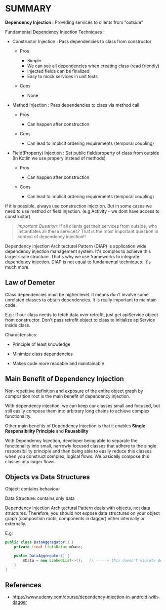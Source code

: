 # SUMMARY

**Dependency Injection :** Providing services to clients from "outside"

Fundamental Dependency Injection Techniques :

- Constructor Injection : Pass dependencies to class from constructor

    - Pros
        - Simple
        - We can see all dependencies when creating class (read friendly)
        - Injected fields can be finalized
        - Easy to mock services in unit tests

    - Cons
        - None

- Method Injection : Pass dependencies to class via method call

    - Pros
        - Can happen after construction

    - Cons
        - Can lead to implicit ordering requirements (temporal coupling)

- Field(Property) Injection : Set public field/property of class from outside (In Kotlin we use propery instead of methods)

    - Pros
        - Can happen after construction

    - Cons
        - Can lead to implicit ordering requirements (temporal coupling)

If it is possible, always use construction injection. But in some cases we need to use method or field injection. (e.g Activity - we dont have access to constructor)

> *Important Question:*
> If all clients get their services from outside, who instantiates all these services?
> That is the most important question in context of dependency injection!!

Dependency Injection Architecturel Pattern (DIAP) is application wide dependency injection management system.
It's complex to achieve this larger scale structure. That's why we use frameworks to integrate dependency injection.
DIAP is not equal to fundamental techniques. It's much more.

## Law of Demeter

Class dependencies must be higher level. It means don't involve some unrelated classes to obtain dependencies.
It is really important to maintain code.

E.g : If our class needs to fetch data over retrofit, just get apiService object from constructor.
Don't pass retrofit object to class to initialize apiService inside class.

Characteristics:

- Principle of least knowledge

- Minimize class dependencies

- Makes code more readable and maintainable

## Main Benefit of Dependency Injection

Non-repetitive definition and exposure of the entire object graph by composition root is the main benefit of dependency injection.

With dependency injection, we can keep our classes small and focused, but still easily compose them into arbitrary long chains
to achieve complex functionality.

Other main benefits of Dependency Injection is that it enables **Single Responsibility Principle** and **Reusability**

With Dependency Injection, developer being able to separate the functionality into small, narrowly focused
classes that adhere to the single responsibility principle and then being able to easily reduce this classes
when you construct complex, logical flows. We basically compose this classes into larger flows.

## Objects vs Data Structures

Object: contains behaviour

Data Structure: contains only data

Dependency Injection Architectural Pattern deals with objects, not data structures.
Therefore, you should not expose data structures on your object graph (composition roots, components in dagger) either internally or externally.

E.g:

```Java
public class DataAggregator() {
    private final List<Data> mData;

    public DataAggregator() {
        mData = new LinkedList<>();   // -----> this doesn't violate dependency injection principle, as its data structure not object.
    }
}
```


## References

- https://www.udemy.com/course/dependency-injection-in-android-with-dagger